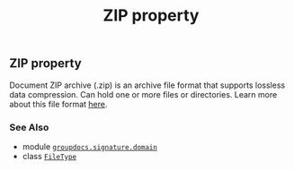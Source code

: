 ﻿---
title: ZIP property
second_title: GroupDocs.Signature for Python via .NET API References
description: 
type: docs
url: /python-net/groupdocs.signature.domain/filetype/zip/
is_root: false
weight: 680
---

## ZIP property


Document ZIP archive (.zip) is an archive file format that supports lossless data compression.
Can hold one or more files or directories. 
Learn more about this file format [here](https://docs.fileformat.com/compression/zip/).

### See Also
* module [`groupdocs.signature.domain`](../../)
* class [`FileType`](/signature/python-net/groupdocs.signature.domain/filetype)
